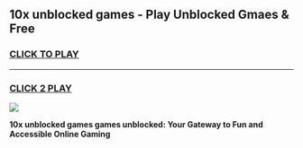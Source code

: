 
## 10x unblocked games - Play Unblocked Gmaes & Free
<h3>
<a href="https://news.freeplayer.one?title=10x_unblocked_games&ref=23F">CLICK TO PLAY</a></h3>
<hr>

<h3>
<a href="https://news.freeplayer.one?title=10x_unblocked_games&ref=23F">CLICK 2 PLAY</a>
  
</h3>

<a href="https://news.freeplayer.one?title=10x_unblocked_games&ref=23F/"><img src="https://clearcache.store/games.png"></a>


**10x unblocked games games unblocked: Your Gateway to Fun and Accessible Online Gaming**

